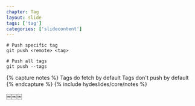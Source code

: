 ```yaml
---
chapter: Tag
layout: slide
tags: ['tag']
categories: ['slidecontent']
---
```


	# Push specific tag
	git push <remote> <tag>

	# Push all tags
	git push --tags
	

{% capture notes %}	
Tags do fetch by default
Tags don't push by default
{% endcapture %}
{% include hydeslides/core/notes %}

￼￼￼